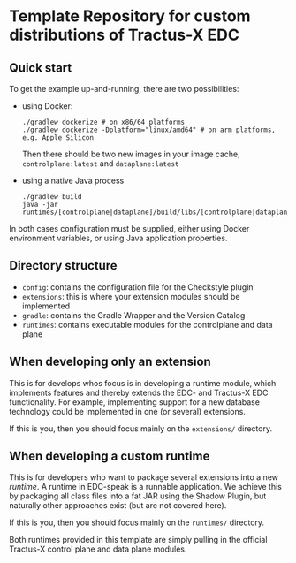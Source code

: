 # Template Repository for custom distributions of Tractus-X EDC

## Quick start

To get the example up-and-running, there are two possibilities:

- using Docker:
  ```shell
  ./gradlew dockerize # on x86/64 platforms
  ./gradlew dockerize -Dplatform="linux/amd64" # on arm platforms, e.g. Apple Silicon
  ```
  Then there should be two new images in your image cache, `controlplane:latest` and `dataplane:latest`

- using a native Java process
  ```shell
  ./gradlew build
  java -jar runtimes/[controlplane|dataplane]/build/libs/[controlplane|dataplane].jar
  ```

In both cases configuration must be supplied, either using Docker environment variables, or using Java
application properties.

## Directory structure

- `config`: contains the configuration file for the Checkstyle plugin
- `extensions`: this is where your extension modules should be implemented
- `gradle`: contains the Gradle Wrapper and the Version Catalog
- `runtimes`: contains executable modules for the controlplane and data plane


## When developing only an extension

This is for develops whos focus is in developing a runtime module, which implements features and thereby extends
the EDC- and Tractus-X EDC functionality. For example, implementing support for a new database technology could be
implemented in one (or several) extensions.

If this is you, then you should focus mainly on the `extensions/` directory.

## When developing a custom runtime

This is for developers who want to package several extensions into a new _runtime_. A runtime in EDC-speak is a
runnable application. We achieve this by packaging all class files into a fat JAR using the Shadow Plugin, but naturally
other approaches exist (but are not covered here).

If this is you, then you should focus mainly on the `runtimes/` directory.

Both runtimes provided in this template are simply pulling in the official Tractus-X control plane and data plane
modules.

